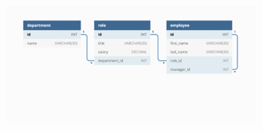 
![Database schema includes tables labeled “employee,” role,” and “department.”](./imgs/12-sql-homework-demo-01.png)
